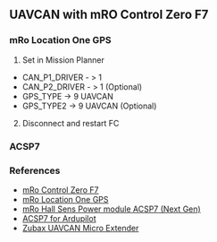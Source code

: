 
## UAVCAN with mRO Control Zero F7

### mRo Location One GPS

1. Set in Mission Planner

- CAN_P1_DRIVER - > 1
- CAN_P2_DRIVER - > 1 (Optional)
- GPS_TYPE -> 9 UAVCAN
- GPS_TYPE2 -> 9 UAVCAN (Optional)

2. Disconnect and restart FC


### ACSP7 


### References

- [mRo Control Zero F7](https://store.mrobotics.io/mRo-Control-Zero-F7-p/mro-ctrl-zero-f7.htm)
- [mRo Location One GPS](https://store.mrobotics.io/product-p/mro10070.htm)
- [mRo Hall Sens Power module ACSP7 (Next Gen)](https://store.mrobotics.io/product-p/mro-acsp7v10-mr.htm)
- [ACSP7 for Ardupilot](https://drive.google.com/file/d/0B7PUmbXnLA99SGZ0YXYtVWpCZm8/view)
- [Zubax UAVCAN Micro Extender](https://shop.zubax.com/products/uavcan-micro-extender?variant=30177092403299)
